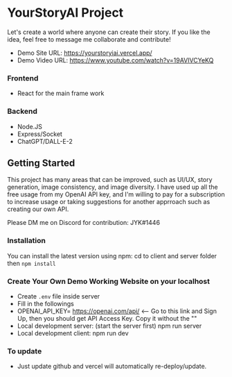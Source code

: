 # YourStoryAI Project

Let's create a world where anyone can create their story.
If you like the idea, feel free to message me collaborate and contribute! 

- Demo Site URL: https://yourstoryiai.vercel.app/
- Demo Video URL: https://www.youtube.com/watch?v=19AVIVCYeKQ

### Frontend

- React for the main frame work

### Backend

- Node.JS
- Express/Socket
- ChatGPT/DALL-E-2



## Getting Started


This project has many areas that can be improved, such as UI/UX, story generation, image consistency, and image diversity. I have used up all the free usage from my OpenAI API key, and I'm willing to pay for a subscription to increase usage or taking suggestions for another apprroach such as creating our own API.

Please DM me on Discord for contribution: JYK#1446


### Installation

You can install the latest version using npm:
cd to client and server folder then
`npm install`

### Create Your Own Demo Working Website on your localhost

- Create `.env` file inside server
- Fill in the followings
- OPENAI_API_KEY= https://openai.com/api/ <-- Go to this link and Sign Up, then you should get API Access Key. Copy it without the ""
- Local development server: (start the server first)
  npm run server
- Local development client:
  npm run dev

### To update

- Just update github and vercel will automatically re-deploy/update.
